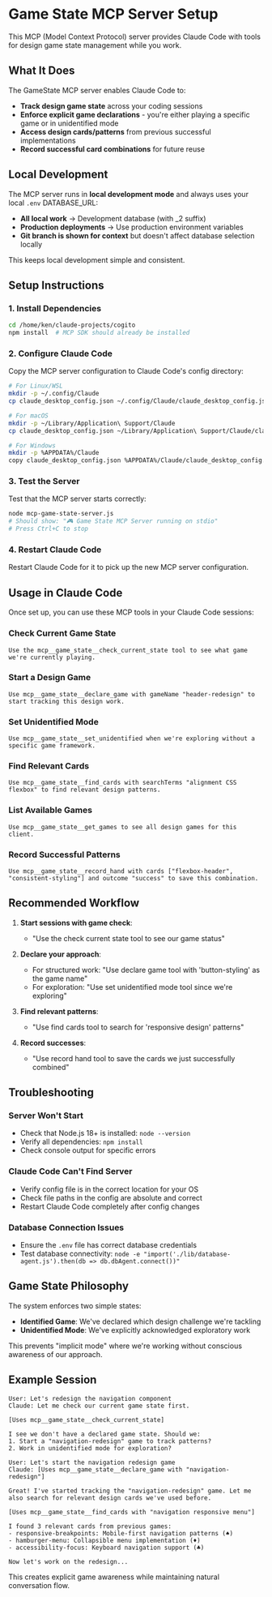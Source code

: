 # Game State MCP Server Setup

This MCP (Model Context Protocol) server provides Claude Code with tools for design game state management while you work.

## What It Does

The GameState MCP server enables Claude Code to:
- **Track design game state** across your coding sessions
- **Enforce explicit game declarations** - you're either playing a specific game or in unidentified mode
- **Access design cards/patterns** from previous successful implementations
- **Record successful card combinations** for future reuse

## Local Development

The MCP server runs in **local development mode** and always uses your local `.env` DATABASE_URL:
- **All local work** → Development database (with _2 suffix)  
- **Production deployments** → Use production environment variables
- **Git branch is shown for context** but doesn't affect database selection locally

This keeps local development simple and consistent.

## Setup Instructions

### 1. Install Dependencies
```bash
cd /home/ken/claude-projects/cogito
npm install  # MCP SDK should already be installed
```

### 2. Configure Claude Code

Copy the MCP server configuration to Claude Code's config directory:

```bash
# For Linux/WSL
mkdir -p ~/.config/Claude
cp claude_desktop_config.json ~/.config/Claude/claude_desktop_config.json

# For macOS
mkdir -p ~/Library/Application\ Support/Claude
cp claude_desktop_config.json ~/Library/Application\ Support/Claude/claude_desktop_config.json

# For Windows
mkdir -p %APPDATA%/Claude
copy claude_desktop_config.json %APPDATA%/Claude/claude_desktop_config.json
```

### 3. Test the Server

Test that the MCP server starts correctly:
```bash
node mcp-game-state-server.js
# Should show: "🎮 Game State MCP Server running on stdio"
# Press Ctrl+C to stop
```

### 4. Restart Claude Code

Restart Claude Code for it to pick up the new MCP server configuration.

## Usage in Claude Code

Once set up, you can use these MCP tools in your Claude Code sessions:

### Check Current Game State
```
Use the mcp__game_state__check_current_state tool to see what game we're currently playing.
```

### Start a Design Game
```
Use mcp__game_state__declare_game with gameName "header-redesign" to start tracking this design work.
```

### Set Unidentified Mode
```
Use mcp__game_state__set_unidentified when we're exploring without a specific game framework.
```

### Find Relevant Cards
```
Use mcp__game_state__find_cards with searchTerms "alignment CSS flexbox" to find relevant design patterns.
```

### List Available Games
```
Use mcp__game_state__get_games to see all design games for this client.
```

### Record Successful Patterns
```
Use mcp__game_state__record_hand with cards ["flexbox-header", "consistent-styling"] and outcome "success" to save this combination.
```

## Recommended Workflow

1. **Start sessions with game check**:
   - "Use the check current state tool to see our game status"

2. **Declare your approach**:
   - For structured work: "Use declare game tool with 'button-styling' as the game name"  
   - For exploration: "Use set unidentified mode tool since we're exploring"

3. **Find relevant patterns**:
   - "Use find cards tool to search for 'responsive design' patterns"

4. **Record successes**:
   - "Use record hand tool to save the cards we just successfully combined"

## Troubleshooting

### Server Won't Start
- Check that Node.js 18+ is installed: `node --version`
- Verify all dependencies: `npm install`
- Check console output for specific errors

### Claude Code Can't Find Server
- Verify config file is in the correct location for your OS
- Check file paths in the config are absolute and correct
- Restart Claude Code completely after config changes

### Database Connection Issues  
- Ensure the `.env` file has correct database credentials
- Test database connectivity: `node -e "import('./lib/database-agent.js').then(db => db.dbAgent.connect())"`

## Game State Philosophy

The system enforces two simple states:
- **Identified Game**: We've declared which design challenge we're tackling
- **Unidentified Mode**: We've explicitly acknowledged exploratory work

This prevents "implicit mode" where we're working without conscious awareness of our approach.

## Example Session

```
User: Let's redesign the navigation component
Claude: Let me check our current game state first.

[Uses mcp__game_state__check_current_state]

I see we don't have a declared game state. Should we:
1. Start a "navigation-redesign" game to track patterns?
2. Work in unidentified mode for exploration?

User: Let's start the navigation redesign game
Claude: [Uses mcp__game_state__declare_game with "navigation-redesign"]

Great! I've started tracking the "navigation-redesign" game. Let me also search for relevant design cards we've used before.

[Uses mcp__game_state__find_cards with "navigation responsive menu"]

I found 3 relevant cards from previous games:
- responsive-breakpoints: Mobile-first navigation patterns (♠️)
- hamburger-menu: Collapsible menu implementation (♦️)  
- accessibility-focus: Keyboard navigation support (♣️)

Now let's work on the redesign...
```

This creates explicit game awareness while maintaining natural conversation flow.